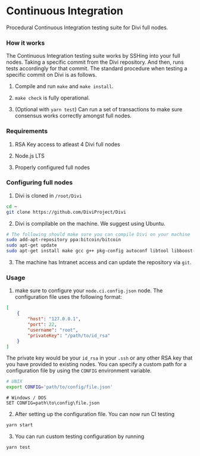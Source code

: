 # Continuous Integration

Procedural Continuous Integration testing suite for Divi full nodes.

### How it works

The Continuous Integration testing suite works by SSHing into your full nodes. Taking a specific commit from the Divi repository. And then, runs tests accordingly for that commit. The standard procedure when testing a specific commit on Divi is as follows.

1. Compile and run `make` and `make install`.

2. `make check` is fully operational.

3. (Optional with `yarn test`) Can run a set of transactions to make sure consensus works correctly amongst full nodes.

### Requirements

1. RSA Key access to atleast 4 Divi full nodes

2. Node.js LTS

3. Properly configured full nodes

### Configuring full nodes

1. Divi is cloned in `/root/Divi`

```bash
cd ~
git clone https://github.com/DiviProject/Divi
```

2. Divi is compilable on the machine. We suggest using Ubuntu.

```bash
# The following should make sure you can compile Divi on your machine
sudo add-apt-repository ppa:bitcoin/bitcoin
sudo apt-get update
sudo apt-get install make gcc g++ pkg-config autoconf libtool libboost-all-dev libssl-dev libssl1.0-dev libevent-dev libdb4.8-dev libdb4.8++-dev -y
```

3. The machine has Intranet access and can update the repository via `git`.

### Usage

1. make sure to configure your `node.ci.config.json` node. The configuration file uses the following format:

```json
[
    {
        "host": "127.0.0.1",
        "port": 22,
        "username": "root",
        "privateKey": "/path/to/id_rsa"
    }
]

```

The private key would be your `id_rsa` in your `.ssh` or any other RSA key that you have provided to existing nodes. You can specify a custom path for a configuration file by using the `CONFIG` environment variable.

```bash
# UNIX
export CONFIG='path/to/config/file.json'
```

```dos
# Windows / DOS
SET CONFIG=path\to\config\file.json
```

2. After setting up the configuration file. You can now run CI testing

```bash
yarn start
```

3. You can run custom testing configuration by running

```bash
yarn test
```
